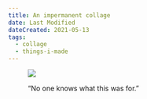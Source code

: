 ```yaml
---
title: An impermanent collage
date: Last Modified
dateCreated: 2021-05-13
tags:
  - collage
  - things-i-made
---
```

<figure>

![](images/no-one-knows-what-this-was-for.jpg)

<figcaption>

“No one knows what this was for.”

</figcaption>

</figure>

